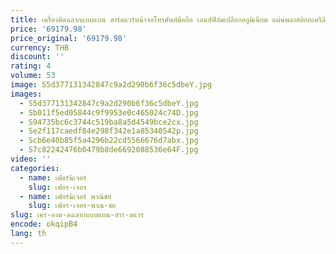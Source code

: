 ```yaml
---
title: เครื่องติดฉลากแบบแบน ฮาร์ดแวร์หน้าจอโทรศัพท์มือถือ เลนส์ฟิล์มเปลือกอลูมิเนียม แผ่นพลาสติกอะคริลิก
price: '69179.98'
price_original: '69179.98'
currency: THB
discount: ''
rating: 4
volume: 53
image: S5d377131342847c9a2d290b6f36c5dbeY.jpg
images:
  - S5d377131342847c9a2d290b6f36c5dbeY.jpg
  - Sb011f5ed05844c9f9953e0c465024c74D.jpg
  - S94735bc6c3744c519ba8a5d4549bce2cx.jpg
  - Se2f117caedf84e298f342e1a85340542p.jpg
  - Scb6e40b85f5a4296b22cd5566676d7abx.jpg
  - S7c82242476b0479b8de6692088536e64F.jpg
video: ''
categories:
  - name: เฟอร์นิเจอร์
    slug: เฟอร-เจอร
  - name: เฟอร์นิเจอร์ พาณิชย์
    slug: เฟอร-เจอร-พาณ-ชย
slug: เคร-องต-ดฉลากแบบแบน-ฮาร-ดแวร
encode: okqipB4
lang: th
---
```

  